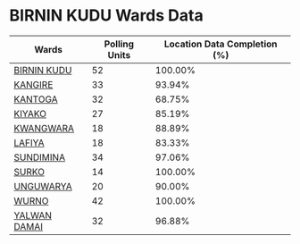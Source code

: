 
# BIRNIN KUDU Wards Data

| Wards | Polling Units | Location Data Completion (%) |
| ---- | ----- | ------- |
| [BIRNIN KUDU](./wards/3678-birnin-kudu) | 52 | 100.00% |
| [KANGIRE](./wards/3679-kangire) | 33 | 93.94% |
| [KANTOGA](./wards/3680-kantoga) | 32 | 68.75% |
| [KIYAKO](./wards/3681-kiyako) | 27 | 85.19% |
| [KWANGWARA](./wards/3682-kwangwara) | 18 | 88.89% |
| [LAFIYA](./wards/3683-lafiya) | 18 | 83.33% |
| [SUNDIMINA](./wards/3684-sundimina) | 34 | 97.06% |
| [SURKO](./wards/3685-surko) | 14 | 100.00% |
| [UNGUWARYA](./wards/3686-unguwarya) | 20 | 90.00% |
| [WURNO](./wards/3687-wurno) | 42 | 100.00% |
| [YALWAN DAMAI](./wards/3688-yalwan-damai) | 32 | 96.88% |




